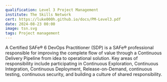 ```yaml
---
qualification: Level 3 Project Management
institute: The Skills Network
cert: https://luke000h.github.io/docs/PM-Level3.pdf
date: 2024-08-23 00:00
image: tsn.svg
tags: Project management
---
```


A Certified SAFe® 6 DevOps Practitioner (SDP) is a SAFe® professional responsible for improving the complete flow of value through a Continuous Delivery Pipeline from idea to operational solution. Key areas of responsibility include participating in Continuous Exploration, Continuous Integration, Continuous Deployment, Release-on-Demand, continuous testing, continuous security, and building a culture of shared responsibility.
